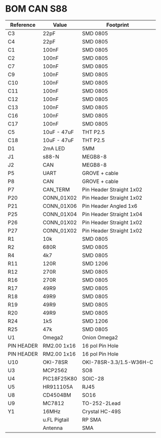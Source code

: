BOM CAN S88
===========


|Reference	| Value		| Footprint	|
|---------------|---------------|---------------|
|C3		|22pF		|SMD 0805	|
|C4		|22pF		|SMD 0805	|
|C1		|100nF		|SMD 0805	|
|C2		|100nF		|SMD 0805	|
|C7		|100nF		|SMD 0805	|
|C9		|100nF		|SMD 0805	|
|C10		|100nF		|SMD 0805	|
|C11		|100nF		|SMD 0805	|
|C12		|100nF		|SMD 0805	|
|C13		|100nF		|SMD 0805	|
|C16		|100nF		|SMD 0805	|
|C17		|100nF		|SMD 0805	|
|C5		  |10uF - 47uF |THT P2.5	|
|C18		|10uF - 47uF |THT P2.5	|
|D1		|2mA LED	|5MM     	|
|J1		|s88-N		|MEGB8-8	|
|J2		|CAN		|MEGB8-8	|
|P5		|UART		|GROVE + cable	|
|P8		|CAN		|GROVE + cable	|
|P7		|CAN_TERM	|Pin Header Straight 1x02|
|P20		|CONN_01X02	|Pin Header Straight 1x02|
|P21		|CONN_01X06	|Pin Header Angled 1x6|
|P25		|CONN_01X04	|Pin Header Straight 1x04|
|P26		|CONN_01X02	|Pin Header Straight 1x02|
|P27		|CONN_01X02	|Pin Header Straight 1x02|
|R1		|10k		|SMD 0805	|
|R2		|680R		|SMD 0805	|
|R4		|4k7		|SMD 0805	|
|R11		|120R		|SMD 1206	|
|R12		|270R		|SMD 0805	|
|R16		|270R		|SMD 0805	|
|R17		|49R9		|SMD 0805	|
|R18		|49R9		|SMD 0805	|
|R19		|49R9		|SMD 0805	|
|R20		|49R9		|SMD 0805	|
|R24		|1k5		|SMD 1206	|
|R25		|47k		|SMD 0805	|
|U1		|Omega2		|Onion Omega2	|
|PIN HEADER	|RM2.00 1x16	|16 pol Pin Hole|
|PIN HEADER	|RM2.00 1x16	|16 pol Pin Hole|
|U10		|OKI-78SR	| OKI-78SR-3.3/1.5-W36H-C|
|U3		|MCP2562	|SO8		|
|U4		|PIC18F25K80	|SOIC-28	|
|U5		|HR911105A	|RJ45		|
|U8		|CD4504BM		|SO16		|
|U9		|MC7812		|TO-252-2Lead	|
|Y1		|16MHz		|Crystal HC-49S	|
|		|u.FL Pigtail  | RP SMA	|
|		|Antenna	| SMA		|
